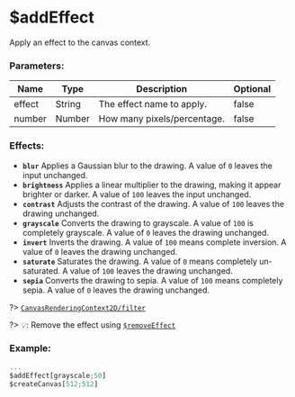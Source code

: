 # $addEffect
Apply an effect to the canvas context.

### Parameters:
| Name        | Type        | Description                          | Optional |
| ----------- | ----------- | ------------------------------------ | -------- |
| effect      | String      | The effect name to apply.            | false    |
| number      | Number      | How many pixels/percentage.          | false    |

### Effects:
- **`blur`** Applies a Gaussian blur to the drawing. A value of `0` leaves the input unchanged.
- **`brightness`** Applies a linear multiplier to the drawing, making it appear brighter or darker. A value of `100` leaves the input unchanged.
- **`contrast`** Adjusts the contrast of the drawing. A value of `100` leaves the drawing unchanged.
- **`grayscale`** Converts the drawing to grayscale. A value of `100` is completely grayscale. A value of `0` leaves the drawing unchanged.
- **`invert`** Inverts the drawing. A value of `100` means complete inversion. A value of `0` leaves the drawing unchanged.
- **`saturate`** Saturates the drawing. A value of `0` means completely un-saturated. A value of `100` leaves the drawing unchanged.
- **`sepia`** Converts the drawing to sepia. A value of `100` means completely sepia. A value of `0` leaves the drawing unchanged.

?> [`CanvasRenderingContext2D/filter`](https://developer.mozilla.org/en-US/docs/Web/API/CanvasRenderingContext2D/filter)

?> 💡: Remove the effect using [`$removeEffect`](functions/$removeEffect.md)

### Example:
```js
...
$addEffect[grayscale;50]
$createCanvas[512;512]
```
